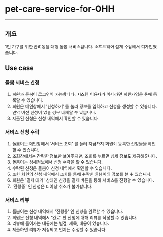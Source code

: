 # pet-care-service-for-OHH
--------------------------
## 개요
1인 가구를 위한 반려동물 대행 돌봄 서비스입니다. 
소프트웨어 설계 수업에서 디자인했습니다.

## Use case
### 돌봄 서비스 신청
1. 회원과 돌봄이 로그인이 가능합니다. 
시스템 이용자가 아니라면 회원가입을 통해 등록할 수 있습니다.
2. 회원은 메인창에서 '신청하기' 를 눌러 정보를 입력하고 신청을 생성할 수 있습니다.
만약 이전 신청이 있을 경우 대체할 수 있습니다.
3. 제출된 신청은 신청 내역에서 확인할 수 있습니다.

### 서비스 신청 수락
1. 돌봄이는 메인창에서 '서비스 조회' 를 눌러 지금까지 회원이 등록한 신청들을 확인할 수 있습니다.
2. 조회창에서는 간략한 정보만 보여주지만, 조회를 누르면 상세 정보도 제공해줍니다.
3. 돌봄이는 상세정보에서 신청 수락을 할 수 있습니다.
4. 수락된 신청은 돌봄이 신청 내역에서 확인할 수 있습니다.
5. 또한 회원의 신청 내역에서 조회를 통해 수락한 돌봄이의 정보를 볼 수 있습니다.
6. 회원은 '결제 대기' 상태인 신청을 결제 버튼을 통해 서비스를 진행할 수 있습니다.
7. '진행중' 인 신청은 더이상 취소가 불가합니다.

### 서비스 리뷰
1. 돌봄이는 신청 내역에서 '진행중' 인 신청을 완료할 수 있습니다.
2. 회원은 신청 내역에서 '완료' 인 신청에 대해 리뷰를 작성할 수 있습니다.
3. 리뷰에 들어가는 내용에는 별점, 제목, 내용이 있습니다.
4. 제출하면 리뷰가 저장되고 언제든 수정할 수 있습니다.
